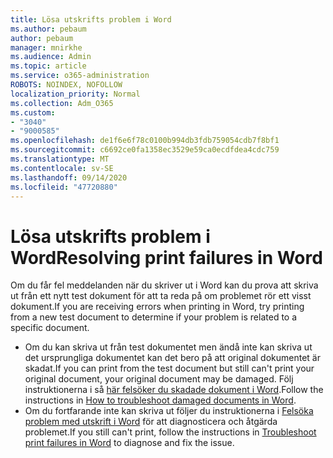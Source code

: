 ```yaml
---
title: Lösa utskrifts problem i Word
ms.author: pebaum
author: pebaum
manager: mnirkhe
ms.audience: Admin
ms.topic: article
ms.service: o365-administration
ROBOTS: NOINDEX, NOFOLLOW
localization_priority: Normal
ms.collection: Adm_O365
ms.custom:
- "3040"
- "9000585"
ms.openlocfilehash: de1f6e6f78c0100b994db3fdb759054cdb7f8bf1
ms.sourcegitcommit: c6692ce0fa1358ec3529e59ca0ecdfdea4cdc759
ms.translationtype: MT
ms.contentlocale: sv-SE
ms.lasthandoff: 09/14/2020
ms.locfileid: "47720880"
---
```

# <a name="resolving-print-failures-in-word"></a><span data-ttu-id="26843-102">Lösa utskrifts problem i Word</span><span class="sxs-lookup"><span data-stu-id="26843-102">Resolving print failures in Word</span></span>

<span data-ttu-id="26843-103">Om du får fel meddelanden när du skriver ut i Word kan du prova att skriva ut från ett nytt test dokument för att ta reda på om problemet rör ett visst dokument.</span><span class="sxs-lookup"><span data-stu-id="26843-103">If you are receiving errors when printing in Word, try printing from a new test document to determine if your problem is related to a specific document.</span></span>

- <span data-ttu-id="26843-104">Om du kan skriva ut från test dokumentet men ändå inte kan skriva ut det ursprungliga dokumentet kan det bero på att original dokumentet är skadat.</span><span class="sxs-lookup"><span data-stu-id="26843-104">If you can print from the test document but still can't print your original document, your original document may be damaged.</span></span> <span data-ttu-id="26843-105">Följ instruktionerna i så [här felsöker du skadade dokument i Word](https://docs.microsoft.com/office/troubleshoot/word/damaged-documents-in-word#update-microsoft-office-and-windows).</span><span class="sxs-lookup"><span data-stu-id="26843-105">Follow the instructions in [How to troubleshoot damaged documents in Word](https://docs.microsoft.com/office/troubleshoot/word/damaged-documents-in-word#update-microsoft-office-and-windows).</span></span>
- <span data-ttu-id="26843-106">Om du fortfarande inte kan skriva ut följer du instruktionerna i [Felsöka problem med utskrift i Word](https://docs.microsoft.com/office/troubleshoot/word/print-failures-in-word) för att diagnosticera och åtgärda problemet.</span><span class="sxs-lookup"><span data-stu-id="26843-106">If you still can't print, follow the instructions in [Troubleshoot print failures in Word](https://docs.microsoft.com/office/troubleshoot/word/print-failures-in-word) to diagnose and fix the issue.</span></span>